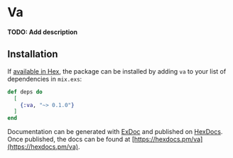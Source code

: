 # Va

**TODO: Add description**

## Installation

If [available in Hex](https://hex.pm/docs/publish), the package can be installed
by adding `va` to your list of dependencies in `mix.exs`:

```elixir
def deps do
  [
    {:va, "~> 0.1.0"}
  ]
end
```

Documentation can be generated with [ExDoc](https://github.com/elixir-lang/ex_doc)
and published on [HexDocs](https://hexdocs.pm). Once published, the docs can
be found at [https://hexdocs.pm/va](https://hexdocs.pm/va).

